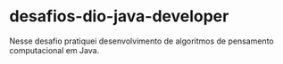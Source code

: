 # desafios-dio-java-developer
Nesse desafio pratiquei desenvolvimento de algoritmos de pensamento computacional em Java.

